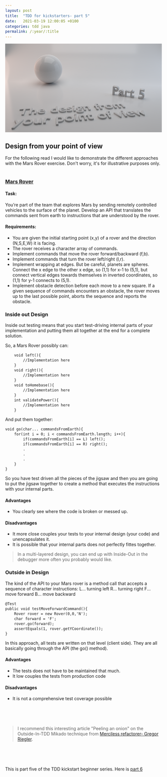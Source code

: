 ```yaml
---
layout: post
title:  "TDD for kickstarters- part 5"
date:   2021-03-19 12:00:05 +0100
categories: tdd java
permalink: /:year/:title
---
```


![design from point of view](../images/TDD5-design-from-point-of-view.png)

## Design from your point of view

For the following read I would like to demonstrate the different approaches with the Mars Rover exercise.
Don't worry, it's for illustrative purposes only.
<br>
<br>
### [Mars Rover](https://kata-log.rocks/mars-rover-kata)

#### Task:

You’re part of the team that explores Mars by sending remotely controlled vehicles to the surface of 
the planet. Develop an API that translates the commands sent from earth to instructions that are 
understood by the rover.

#### Requirements:

* You are given the initial starting point (x,y) of a rover and the direction (N,S,E,W) it is facing.
* The rover receives a character array of commands.
* Implement commands that move the rover forward/backward (f,b).
* Implement commands that turn the rover left/right (l,r).
* Implement wrapping at edges. But be careful, planets are spheres. Connect the x edge to the other x edge, so (1,1) for x-1 to (5,1), but connect vertical edges towards themselves in inverted coordinates, so (1,1) for y-1 connects to (5,1).
* Implement obstacle detection before each move to a new square. If a given sequence of commands encounters an obstacle, the rover moves up to the last possible point, aborts the sequence and reports the obstacle.

### Inside out Design

Inside out testing means that you start test-driving internal
parts of your implementation and putting them all together at the end
for a complete solution.

So, a Mars Rover possibly can:

    
        void left(){
            //Implementation here
        }
        void right(){
            //Implementation here
        }
        void toHomebase(){
            //Implementation here
        }
        int validatePower(){
            //Implementation here
        }



And put them together:

    void go(char... commandsFromEarth){
        for(int i = 0; i < commandsFromEarth.length; i++){
            if(commandsFromEarth[i] == L) left();
            if(commandsFromEarth[i] == R) right();
            .
            .
            .
        }
    }

So you have test driven all the pieces of the jigsaw 
and then you are going to put the jigsaw together to create a method that executes the instructions
with your internal parts.

#### Advantages
* You clearly see where the code is broken or messed up.

#### Disadvantages
* It more close couples your tests to your internal design (your code) and unencapsulates it.
* It is possible that your internal parts does not perfectly fittes together.

> In a multi-layered design, you can end up with Inside-Out in the debugger more often you probably would like.

### Outside in Design

The kind of the API to your Mars rover is a method call that
accepts a sequence of character instructions:
L... turning left
R... turning right
F... move forward
B... move backward
 
    @Test
    public void testMoveForwardCommand(){
        Rover rover = new Rover(0,0,'N');
        char forward = 'F';
        rover.go(forward);
        assertEquals(1, rover.getYCoordinate());
    }

In this approach, all tests are written on that level (client side). They are all
basically going through the API (the go() method).

#### Advantages
* The tests does not have to be maintained that much.
* It low couples the tests from production code

#### Disadvantages
* It is not a comprehensive test coverage possible
<br>
<br>
<br>

>I recommend this interesting article "Peeling an onion" on the Outside-In-TDD Mikado technique from [Merciless refactorer- Gregor Riegler](https://gregorriegler.com).

<br>
<br>
<br>

This is part five of the TDD kickstart beginner series. Here is [part 6](https://redseacomputing.github.io/2021/TDD6-test-doubles)